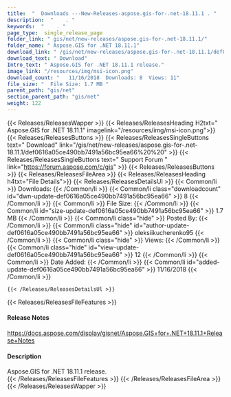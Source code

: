 ```yaml
---
title:  "  Downloads ---New-Releases-aspose.gis-for-.net-18.11.1 . " 
description:  "    . " 
keywords:  "    . " 
page_type:  single_release_page
folder_link: " gis/net/new-releases/aspose.gis-for-.net-18.11.1/"
folder_name: " Aspose.GIS for .NET 18.11.1"
download_link: " /gis/net/new-releases/aspose.gis-for-.net-18.11.1/def0616a05ce490bb7491a56bc95ea66"
download_text: " Download"
Intro_text: " Aspose.GIS for .NET 18.11.1 release."
image_link: "/resources/img/msi-icon.png"
download_count: "   11/16/2018  Downloads: 8  Views: 11"
file_size: "  File Size: 1.7 MB "
parent_path: "gis/net"
section_parent_path: "gis/net"
weight: 122
---
```


{{< Releases/ReleasesWapper >}}
  {{< Releases/ReleasesHeading H2txt=" Aspose.GIS for .NET 18.11.1" imagelink="/resources/img/msi-icon.png">}}
  {{< Releases/ReleasesButtons >}}
    {{< Releases/ReleasesSingleButtons text=" Download" link="/gis/net/new-releases/aspose.gis-for-.net-18.11.1/def0616a05ce490bb7491a56bc95ea66%20%20" >}}
    {{< Releases/ReleasesSingleButtons text=" Support Forum " link="https://forum.aspose.com/c/gis" >}}
  {{< Releases/ReleasesButtons >}}
  {{< Releases/ReleasesFileArea >}}
    {{< Releases/ReleasesHeading h4txt="File Details">}}
    {{< Releases/ReleasesDetailsUl >}}
            {{< Common/li  >}} Downloads: {{< /Common/li >}} 
      {{< Common/li class="downloadcount" id="dwn-update-def0616a05ce490bb7491a56bc95ea66" >}} 8 {{< /Common/li >}} 
      {{< Common/li  >}} File Size: {{< /Common/li >}} 
      {{< Common/li id="size-update-def0616a05ce490bb7491a56bc95ea66" >}} 1.7 MB {{< /Common/li >}} 
      {{< Common/li  class="hide" >}} Posted By: {{< /Common/li >}} 
      {{< Common/li class="hide" id="author-update-def0616a05ce490bb7491a56bc95ea66" >}} oleksiikucherenko95 {{< /Common/li >}} 
      {{< Common/li class="hide"  >}} Views: {{< /Common/li >}} 
      {{< Common/li class="hide" id="view-update-def0616a05ce490bb7491a56bc95ea66" >}} 12 {{< /Common/li >}} 
      {{< Common/li  >}} Date Added: {{< /Common/li >}} 
      {{< Common/li id="added-update-def0616a05ce490bb7491a56bc95ea66" >}} 11/16/2018 {{< /Common/li >}} 

    {{< /Releases/ReleasesDetailsUl >}}

  {{< Releases/ReleasesFileFeatures >}}
      <h4>Release Notes</h4><div><a href="https://docs.aspose.com/display/gisnet/Aspose.GIS+for+.NET+18.11.1+Release+Notes">https://docs.aspose.com/display/gisnet/Aspose.GIS+for+.NET+18.11.1+Release+Notes</a></div><h4>Description</h4><div class="HTMLDescription">Aspose.GIS for .NET 18.11.1 release.</div>
  {{< /Releases/ReleasesFileFeatures >}}
 {{< /Releases/ReleasesFileArea >}}
{{< /Releases/ReleasesWapper >}}


